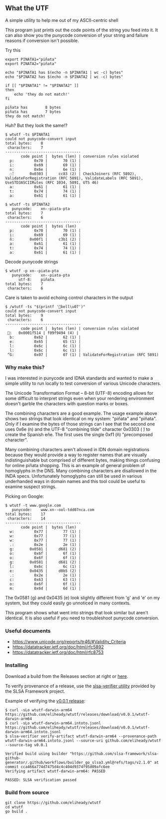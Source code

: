 ## What the UTF

A simple utility to help me out of my ASCII-centric shell

This program just prints out the code points of the string you feed into it. It can also show you the punycode conversion of your string and failure reasons if conversion isn't possible.

Try this
```shell
export PINATA1="piñata" 
export PINATA2="piñata" 

echo "$PINATA1 has $(echo -n $PINATA1 | wc -c) bytes"
echo "$PINATA2 has $(echo -n $PINATA2 | wc -c) bytes"

if [[ "$PINATA1" != "$PINATA2" ]]
then
    echo 'they do not match!'
fi
```

```
piñata has        8 bytes
piñata has        7 bytes
they do not match!
```

Huh? But they look the same!?

```shell
$ wtutf -ts $PINATA1
could not punycode-convert input
total bytes:	8
 characters:	7
----------------------------------
       code point |  bytes (len) | conversion rules violated
  p:         0x70 |       70 (1) | 
  i:         0x69 |       69 (1) | 
  n:         0x6e |       6e (1) | 
  ◌̃:       0x0303 |     cc83 (2) | CheckJoiners (RFC 5892), ValidateForRegistration (RFC 5891), ValidateLabels (RFC 5891), UseSTD3ASCIIRules (RFC 1034, 5891, UTS 46)
  a:         0x61 |       61 (1) | 
  t:         0x74 |       74 (1) | 
  a:         0x61 |       61 (1) | 

$ wtutf -ts $PINATA2
   punycode:	xn--piata-pta
total bytes:	7
 characters:	6
----------------------------------
       code point |  bytes (len)
  p:         0x70 |       70 (1) | 
  i:         0x69 |       69 (1) | 
  ñ:       0x00f1 |     c3b1 (2) | 
  a:         0x61 |       61 (1) | 
  t:         0x74 |       74 (1) | 
  a:         0x61 |       61 (1) |
```

Decode punycode strings

```shell
$ wtutf -p xn--piata-pta
   punycode:	xn--piata-pta
      utf-8:	piñata
total bytes:	7
 characters:	6
 ```

Care is taken to avoid echoing control characters in the output

```shell
$ /wtutf -ts "$(printf '🔔bell\u07')"  
could not punycode-convert input
total bytes:	9
 characters:	6
----------------------------------
       code point |  bytes (len) | conversion rules violated
 🔔:   0x0001f514 | f09f9494 (4) | 
  b:         0x62 |       62 (1) | 
  e:         0x65 |       65 (1) | 
  l:         0x6c |       6c (1) | 
  l:         0x6c |       6c (1) | 
 ^G:         0x07 |       07 (1) | ValidateForRegistration (RFC 5891)
```

### Why make this?

I was interested in punycode and IDNA standards and wanted to make a simple utility to run locally to test conversion of various Unicode characters.

The Unicode Transformation Format – 8-bit (UTF-8) encoding allows for some difficult to interpret strings even when your rendering environment doesn't garble the characters with question marks or boxes.

The combining characters are a good example. The usage example above shows two strings that look identical on my system: "piñata" and "piñata". Only if I examine the bytes of those strings can I see that the second one uses 0x6e (n) and the UTF-8 "combining tilde" character 0x0303 ( ̃) to create the Spanish eñe. The first uses the single 0xf1 (ñ) "precomposed character".

Many combining characters aren't allowed in IDN domain registrations because they would provide a way to register names that are visually indistinguishable but comprised of different bytes, making things confusing for online piñata shopping. This is an example of general problem of homoglyphs in the DNS. Many combining characters are disallowed in the INDA specs. Unfortunately homoglyphs can still be used in various underhanded ways in domain names and this tool could be useful to examine suspect strings.

Picking on Google:

```shell
$ wtutf -t www.ցooցlе.com 
   punycode:	www.xn--ool-tdd07nca.com
total bytes:	17
 characters:	14
----------------------------------
       code point |  bytes (len)
  w:         0x77 |       77 (1) | 
  w:         0x77 |       77 (1) | 
  w:         0x77 |       77 (1) | 
  .:         0x2e |       2e (1) | 
  ց:       0x0581 |     d681 (2) | 
  o:         0x6f |       6f (1) | 
  o:         0x6f |       6f (1) | 
  ց:       0x0581 |     d681 (2) | 
  l:         0x6c |       6c (1) | 
  е:       0x0435 |     d0b5 (2) | 
  .:         0x2e |       2e (1) | 
  c:         0x63 |       63 (1) | 
  o:         0x6f |       6f (1) | 
  m:         0x6d |       6d (1) | 
  ```

The 0x0581 (ց) and 0x0435 (е) look slightly different from 'g' and 'e' on my system, but they could easily go unnoticed in many contexts.

This program shows what went into strings that look similar but aren't identical. It is also useful if you need to troubleshoot punycode conversion.

### Useful documents

* https://www.unicode.org/reports/tr46/#Validity_Criteria
* https://datatracker.ietf.org/doc/html/rfc5892
* https://datatracker.ietf.org/doc/html/rfc8753


### Installing

Download a build from the Releases section at right or [here](https://github.com/eliheady/wtutf/releases).

To verify provenance of a release, use the [slsa-verifier utility](https://github.com/slsa-framework/slsa-verifier) provided by the SLSA Framework project.

Example of verifying the [v0.0.1 release](https://github.com/eliheady/wtutf/releases/tag/v0.0.1):
```shell
$ curl -sLo wtutf-darwin-arm64 https://github.com/eliheady/wtutf/releases/download/v0.0.1/wtutf-darwin-arm64
$ curl -sLo wtutf-darwin-arm64.intoto.jsonl https://github.com/eliheady/wtutf/releases/download/v0.0.1/wtutf-darwin-arm64.intoto.jsonl
$ slsa-verifier verify-artifact wtutf-darwin-arm64 --provenance-path wtutf-darwin-arm64.intoto.jsonl --source-uri github.com/eliheady/wtutf --source-tag v0.0.1

Verified build using builder "https://github.com/slsa-framework/slsa-github-generator/.github/workflows/builder_go_slsa3.yml@refs/tags/v2.1.0" at commit cca466a774d7475d4c4c404d9374f95d09afc6ee
Verifying artifact wtutf-darwin-arm64: PASSED

PASSED: SLSA verification passed
```

### Build from source

```shell
git clone https://github.com/eliheady/wtutf
cd wtutf
go build .
```